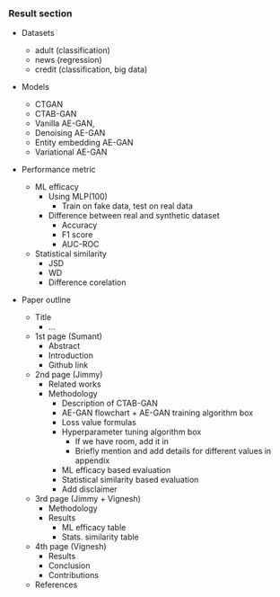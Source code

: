 ### Result section

- Datasets
  - adult (classification)
  - news (regression)
  - credit (classification, big data)

- Models
  - CTGAN
  - CTAB-GAN
  - Vanilla AE-GAN,
  - Denoising AE-GAN
  - Entity embedding AE-GAN
  - Variational AE-GAN

- Performance metric
  - ML efficacy
    - Using MLP(100)
      - Train on fake data, test on real data
    - Difference between real and synthetic dataset
      - Accuracy
      - F1 score
      - AUC-ROC
  - Statistical similarity
    - JSD
    - WD
    - Difference corelation

- Paper outline
    - Title
      - ...
    - 1st page (Sumant)
        - Abstract
        - Introduction
        - Github link
    - 2nd page (Jimmy)
        - Related works
        - Methodology
            - Description of CTAB-GAN
            - AE-GAN flowchart + AE-GAN training algorithm box
            - Loss value formulas
            - Hyperparameter tuning algorithm box
              - If we have room, add it in
              - Briefly mention and add details for different values in appendix
            - ML efficacy based evaluation
            - Statistical similarity based evaluation
            - Add disclaimer
    - 3rd page (Jimmy + Vignesh)
        - Methodology
        - Results
            - ML efficacy table
            - Stats. similarity table
    - 4th page (Vignesh)
        - Results
        - Conclusion
        - Contributions
    - References
